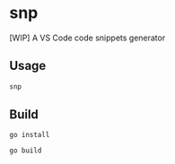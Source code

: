 # snp

[WIP] A VS Code code snippets generator

## Usage

```bash
snp
```

## Build

```
go install

go build
```
